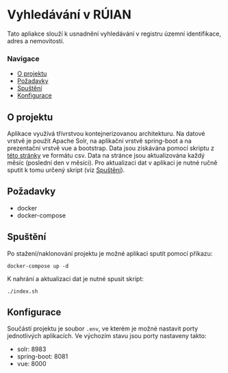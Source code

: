 # Vyhledávání v RÚIAN
Tato apliakce slouží k usnadnění vyhledávání v registru územní identifikace, adres a nemovitostí.

### Navigace
  - [O projektu](#o-projektu)
  - [Požadavky](#po%c5%beadavky)
  - [Spuštění](#spu%c5%a1t%c4%9bn%c3%ad)
  - [Konfigurace](#Konfigurace)

## O projektu
Aplikace využívá třívrstvou kontejnerizovanou architekturu. Na datové vrstvě je použit Apache Solr, na aplikační vrstvě spring-boot a na prezentační vrstvě vue a bootstrap. Data jsou získávána pomocí skriptu z [této stránky](https://nahlizenidokn.cuzk.cz/StahniAdresniMistaRUIAN.aspx) ve formátu csv. Data na stránce jsou aktualizována každý měsíc (poslední den v měsíci). Pro aktualizaci dat v aplikaci je nutné ručně sputit k tomu určený skript (viz [Spuštění](#spuštění)).

## Požadavky
- docker
- docker-compose

## Spuštění
Po stažení/naklonování projektu je možné aplikaci sputit pomocí příkazu:
```
docker-compose up -d
```
K nahrání a aktualizaci dat je nutné spusit skript:
```
./index.sh
```

## Konfigurace
Součástí projektu je soubor `.env`, ve kterém je možné nastavit porty jednotlivých aplikacích. Ve výchozím stavu jsou porty nastaveny takto:
- solr: 8983
- spring-boot: 8081
- vue: 8000